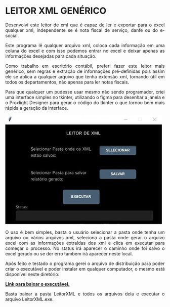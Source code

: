# LEITOR XML GENÉRICO

<div style="text-align: justify">
  Desenvolvi este leitor de xml que é capaz de ler e exportar para o excel qualquer xml, independente se é nota fiscal de serviço, danfe ou do e-social.

  Este programa lê qualquer arquivo xml, coloca cada informação em uma coluna do excel e com isso podemos entrar no excel e deixar apenas as informações desejadas para cada situação.

  Como trabalho em escritório contábil, preferi fazer este leitor mais genérico, sem regras e extração de informações pré-definidas pois assim ele se aplica a qualquer arquivo que tenha extensão xml, tornando útil em todos os departamentos, não apenas para ler notas fiscais.

  Para que qualquer um pudesse usar mesmo não sendo programador, criei uma interface simples no tkinter, utilizando o figma para desenhar a janela e o Proxlight Designer para gerar o código do tkinter o que tornou bem mais rápida a geração da interface.

  ![Imagem da Interface](img/window.jpg)

  O uso é bem simples, basta o usuário selecionar a pasta onde tenha um arquivo ou vários arquivos xml, seleciona a pasta onde gerar o arquivo excel com as informações extraídas dos xml e clica em executar para começar o processo. No status irá aparecer o caminho onde foi salvo o excel gerado ou se der erro tambem irá aparecer neste local.

  Após feito e testado o programa gerei o arquivo de distribuição para poder criar o executável e poder instalar em qualquer computador, o mesmo está disponível neste diretório:
  <strong>

  [Link para baixar o executável.](https://github.com/CatiusciScheffer/Python/tree/main/ler_XML/arquivo_Executavel)
  
  </strong>

  Basta baixar a pasta LeitorXML e todos os arquivos dela e executar o arquivo LeitorXML.exe.
</div>
